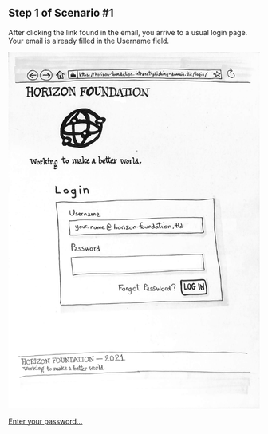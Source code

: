 ## Step 1 of Scenario #1

After clicking the link found in the email,
you arrive to a usual login page.  
Your email is already filled in the Username field.

[![Paper Prototype, Step 1](assets/paper-prototype/paper-prototype-01.jpg)](712-SCENARIO-01-STEP-02.md)

[Enter your password…](712-SCENARIO-01-STEP-02.md)
